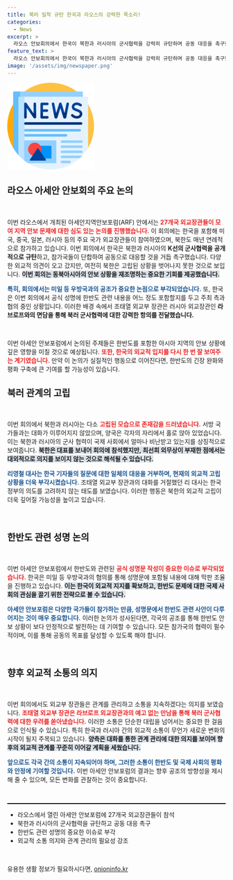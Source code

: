 ```yaml
---
title: 북러 밀착 규탄 한국과 라오스의 강력한 목소리!
categories:
  - News
excerpt: >
  라오스 안보회의에서 한국이 북한과 러시아의 군사협력을 강력히 규탄하며 공동 대응을 촉구했습니다. 북한은 고립된 모습으로 불참한 외무상 대신 대사가 참석했으나, 대화에 소극적이었습니다. 북한과 러시아의 미세한 균열 속, 남북 외교의 미래는 어떻게 될까요?
feature_text: >
  라오스 안보회의에서 한국이 북한과 러시아의 군사협력을 강력히 규탄하며 공동 대응을 촉구했습니다. 북한은 고립된 모습으로 불참한 외무상 대신 대사가 참석했으나, 대화에 소극적이었습니다. 북한과 러시아의 미세한 균열 속, 남북 외교의 미래는 어떻게 될까요?
image: '/assets/img/newspaper.png'
---
```


<p><img src="/assets/img/newspaper.png" alt="kimp 속보" /></p>

<h2 data-ke-size="size26">라오스 아세안 안보회의 주요 논의</h2>

<p data-ke-size="size16">&nbsp;</p>

<p>이번 라오스에서 개최된 아세안지역안보포럼(ARF) 안에서는 <b><span style="color: #ee2323;">27개국 외교장관들이 모여 지역 안보 문제에 대한 심도 있는 논의를 진행했습니다.</span></b> 이 회의에는 한국을 포함해 미국, 중국, 일본, 러시아 등의 주요 국가 외교장관들이 참여하였으며, 북한도 매년 연례적으로 참가하고 있습니다. 이번 회의에서 한국은 북한과 러시아의 <b>K선의 군사협력을 공개적으로 규탄</b>하고, 참가국들이 단합하여 공동으로 대응할 것을 거듭 촉구했습니다. 다양한 외교적 의견이 오고 갔지만, 여전히 북한은 고립된 상황을 벗어나지 못한 것으로 보입니다. <b><span style="background-color: #21538527;">이번 회의는 동북아시아의 안보 상황을 재조명하는 중요한 기회를 제공했습니다.</span></b> </p>

<p><b><span style="color: #1a5490;">특히, 회의에서는 미일 등 우방국과의 공조가 중요한 논점으로 부각되었습니다.</span></b> 또, 한국은 이번 회의에서 공식 성명에 한반도 관련 내용을 어느 정도 포함할지를 두고 주최 측과 협의 중인 상황입니다. 이러한 배경 속에서 조태열 외교부 장관은 러시아 외교장관인 <b>라브로프와의 면담을 통해 북러 군사협력에 대한 강력한 항의를 전달했습니다.</b> </p>

<p data-ke-size="size16">&nbsp;</p>

<p>이번 아세안 안보포럼에서 논의된 주제들은 한반도를 포함한 아시아 지역의 안보 상황에 깊은 영향을 미칠 것으로 예상됩니다. <b><span style="color: #ee2323;">또한, 한국의 외교적 입지를 다시 한 번 잘 보여주는 계기였습니다.</span></b> 만약 이 논의가 실질적인 행동으로 이어진다면, 한반도의 긴장 완화와 평화 구축에 큰 기여를 할 가능성이 있습니다.</p>

<h2 data-ke-size="size26">북러 관계의 고립</h2>

<p data-ke-size="size16">&nbsp;</p>

<p>이번 회의에서 북한과 러시아는 다소 <b><span style="color: #ee2323;">고립된 모습으로 존재감을 드러냈습니다.</span></b> 서방 국가들과는 대화가 이루어지지 않았으며, 양국은 각자의 자리에서 홀로 앉아 있었습니다. 이는 북한과 러시아의 군사 협력이 국제 사회에서 얼마나 비난받고 있는지를 상징적으로 보여줍니다. <b><span style="background-color: #21538527;">북한은 대표를 보내어 회의에 참석했지만, 최선희 외무상이 부재한 점에서는 대외적으로 의지를 보이지 않는 것으로 해석될 수 있습니다.</span></b></p>

<p><b><span style="color: #1a5490;">리영철 대사는 한국 기자들의 질문에 대한 일체의 대응을 거부하며, 현재의 외교적 고립 상황을 더욱 부각시켰습니다.</span></b> 조태열 외교부 장관과의 대화를 거절했던 리 대사는 한국 정부의 의도를 고려하지 않는 태도를 보였습니다. 이러한 행동은 북한의 외교적 고립이 더욱 깊어질 가능성을 높이고 있습니다.</p>

<p data-ke-size="size16">&nbsp;</p>

<h2 data-ke-size="size26">한반도 관련 성명 논의</h2>

<p data-ke-size="size16">&nbsp;</p>

<p>이번 아세안 안보포럼에서 한반도와 관련된 <b><span style="color: #ee2323;">공식 성명문 작성이 중요한 이슈로 부각되었습니다.</span></b> 한국은 미일 등 우방국과의 협의를 통해 성명문에 포함될 내용에 대해 막판 조율을 진행하고 있습니다. <b><span style="background-color: #21538527;">이는 한국이 외교적 지지를 확보하고, 한반도 문제에 대한 국제 사회의 관심을 끌기 위한 전략으로 볼 수 있습니다.</span></b> </p>

<p><b><span style="color: #1a5490;">아세안 안보포럼은 다양한 국가들이 참가하는 만큼, 성명문에서 한반도 관련 사안이 다루어지는 것이 매우 중요합니다.</span></b> 이러한 논의가 성사된다면, 각국의 공조를 통해 한반도 안보 상황이 보다 안정적으로 발전하는 데 기여할 수 있습니다. 모든 참가국의 협력이 필수적이며, 이를 통해 공동의 목표를 달성할 수 있도록 해야 합니다.</p>

<p data-ke-size="size16">&nbsp;</p>

<h2 data-ke-size="size26">향후 외교적 소통의 의지</h2>

<p data-ke-size="size16">&nbsp;</p>

<p>이번 회의에서도 외교부 장관들은 관계를 관리하고 소통을 지속하겠다는 의지를 보였습니다. <b><span style="color: #ee2323;">조태열 외교부 장관은 라브로프 외교장관과의 예고 없는 만남을 통해 북러 군사협력에 대한 우려를 쏟아냈습니다.</span></b> 이러한 소통은 단순한 대립을 넘어서는 중요한 한 걸음으로 인식될 수 있습니다. 특히 한국과 러시아 간의 외교적 소통이 무언가 새로운 변화의 시작이 될지 주목되고 있습니다. <b><span style="background-color: #21538527;">양측은 대화를 통한 관계 관리에 대한 의지를 보이며 향후의 외교적 관계를 꾸준히 이어갈 계획을 세웠습니다.</span></b></p>

<p><b><span style="color: #1a5490;">앞으로도 각국 간의 소통이 지속되어야 하며, 그러한 소통이 한반도 및 국제 사회의 평화와 안정에 기여할 것입니다.</span></b> 이번 아세안 안보포럼의 결과는 향후 공조의 방향성을 제시해 줄 수 있으며, 모든 변화를 관찰하는 것이 중요합니다.</p>

<p data-ke-size="size16">&nbsp;</p>

<hr style="height: 2px; background-color: #000; border: none;">

<ul>
  <li>라오스에서 열린 아세안 안보포럼에 27개국 외교장관들이 참석</li>
  <li>북한과 러시아의 군사협력을 규탄하고 공동 대응 촉구</li>
  <li>한반도 관련 성명의 중요한 이슈로 부각</li>
  <li>외교적 소통 의지와 관계 관리의 필요성 강조</li>
</ul>

<p data-ke-size="size16">&nbsp;</p>
유용한 생활 정보가 필요하시다면, <a href="https://onioninfo.kr" rel="dofollow">onioninfo.kr</a>


